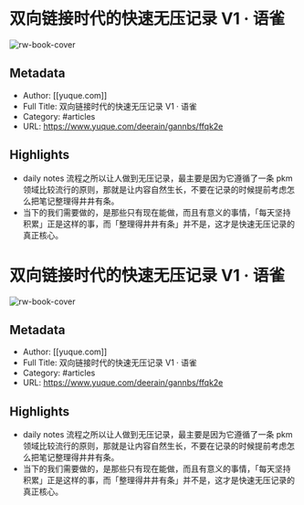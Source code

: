 # 双向链接时代的快速无压记录 V1 · 语雀

![rw-book-cover](https://readwise-assets.s3.amazonaws.com/static/images/article2.74d541386bbf.png)

## Metadata
- Author: [[yuque.com]]
- Full Title: 双向链接时代的快速无压记录 V1 · 语雀
- Category: #articles
- URL: https://www.yuque.com/deerain/gannbs/ffqk2e

## Highlights
- daily notes 流程之所以让人做到无压记录，最主要是因为它遵循了一条 pkm 领域比较流行的原则，那就是让内容自然生长，不要在记录的时候提前考虑怎么把笔记整理得井井有条。
- 当下的我们需要做的，是那些只有现在能做，而且有意义的事情，「每天坚持积累」正是这样的事，而「整理得井井有条」并不是，这才是快速无压记录的真正核心。
# 双向链接时代的快速无压记录 V1 · 语雀

![rw-book-cover](https://readwise-assets.s3.amazonaws.com/static/images/article2.74d541386bbf.png)

## Metadata
- Author: [[yuque.com]]
- Full Title: 双向链接时代的快速无压记录 V1 · 语雀
- Category: #articles
- URL: https://www.yuque.com/deerain/gannbs/ffqk2e

## Highlights
- daily notes 流程之所以让人做到无压记录，最主要是因为它遵循了一条 pkm 领域比较流行的原则，那就是让内容自然生长，不要在记录的时候提前考虑怎么把笔记整理得井井有条。
- 当下的我们需要做的，是那些只有现在能做，而且有意义的事情，「每天坚持积累」正是这样的事，而「整理得井井有条」并不是，这才是快速无压记录的真正核心。
